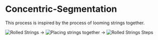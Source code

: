 # Concentric-Segmentation

This process is inspired by the process of looming strings together. 

![Rolled Strings](https://encrypted-tbn0.gstatic.com/images?q=tbn:ANd9GcQL6K6YyQikKAqKy78EH_P0nEG39q-BcxiclA&usqp=CAU)
->
![Placing strings together](https://encrypted-tbn0.gstatic.com/images?q=tbn:ANd9GcSQwvVhuWPCh1Yre3EdhLpk_LMP0sfTpLk-yw&usqp=CAU)
->
![Rolled Strings](https://encrypted-tbn0.gstatic.com/images?q=tbn:ANd9GcQL6K6YyQikKAqKy78EH_P0nEG39q-BcxiclA&usqp=CAU)
Steps
